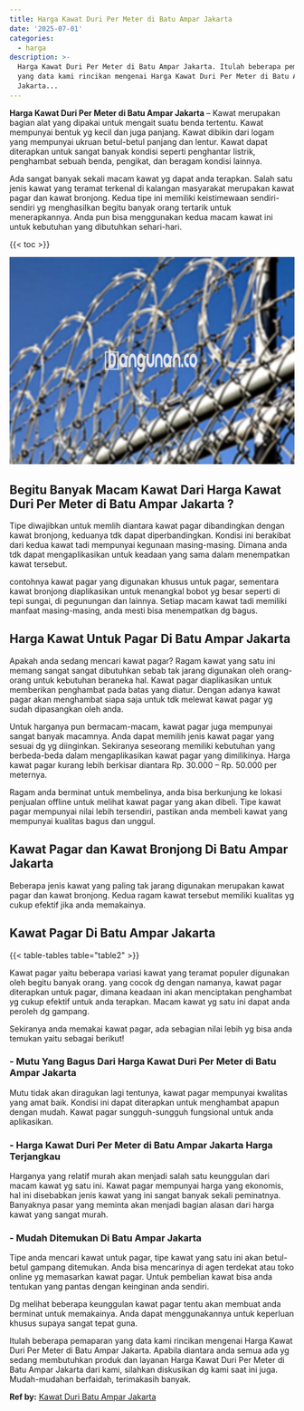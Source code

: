 ```yaml
---
title: Harga Kawat Duri Per Meter di Batu Ampar Jakarta
date: '2025-07-01'
categories:
  - harga
description: >-
  Harga Kawat Duri Per Meter di Batu Ampar Jakarta. Itulah beberapa pemaparan
  yang data kami rincikan mengenai Harga Kawat Duri Per Meter di Batu Ampar
  Jakarta...
---
```


**Harga Kawat Duri Per Meter di Batu Ampar Jakarta** – Kawat merupakan bagian alat yang dipakai untuk mengait suatu benda tertentu. Kawat mempunyai bentuk yg kecil dan juga panjang. Kawat dibikin dari logam yang mempunyai ukruan betul-betul panjang dan lentur. Kawat dapat diterapkan untuk sangat banyak kondisi seperti penghantar listrik, penghambat sebuah benda, pengikat, dan beragam kondisi lainnya.

Ada sangat banyak sekali macam kawat yg dapat anda terapkan. Salah satu jenis kawat yang teramat terkenal di kalangan masyarakat merupakan kawat pagar dan kawat bronjong. Kedua tipe ini memiliki keistimewaan sendiri-sendiri yg menghasilkan begitu banyak orang tertarik untuk menerapkannya. Anda pun bisa menggunakan kedua macam kawat ini untuk kebutuhan yang dibutuhkan sehari-hari.

{{< toc >}}

![Harga Kawat Duri Per Meter di Batu Ampar Jakarta](/images/jual-kawat-murah02.png)

## Begitu Banyak Macam Kawat Dari Harga Kawat Duri Per Meter di Batu Ampar Jakarta ?

Tipe diwajibkan untuk memlih diantara kawat pagar dibandingkan dengan kawat bronjong, keduanya tdk dapat diperbandingkan. Kondisi ini berakibat dari kedua kawat tadi mempunyai kegunaan masing-masing. Dimana anda tdk dapat mengaplikasikan untuk keadaan yang sama dalam menempatkan kawat tersebut.

contohnya kawat pagar yang digunakan khusus untuk pagar, sementara kawat bronjong diaplikasikan untuk menangkal bobot yg besar seperti di tepi sungai, di pegunungan dan lainnya. Setiap macam kawat tadi memiliki manfaat masing-masing, anda mesti bisa menempatkan dg bagus.

## Harga Kawat Untuk Pagar Di Batu Ampar Jakarta

Apakah anda sedang mencari kawat pagar? Ragam kawat yang satu ini memang sangat sangat dibutuhkan sebab tak jarang digunakan oleh orang-orang untuk kebutuhan beraneka hal. Kawat pagar diaplikasikan untuk memberikan penghambat pada batas yang diatur. Dengan adanya kawat pagar akan menghambat siapa saja untuk tdk melewat kawat pagar yg sudah dipasangkan oleh anda.

Untuk harganya pun bermacam-macam, kawat pagar juga mempunyai sangat banyak macamnya. Anda dapat memilih jenis kawat pagar yang sesuai dg yg diinginkan. Sekiranya seseorang memiliki kebutuhan yang berbeda-beda dalam mengaplikasikan kawat pagar yang dimilikinya. Harga kawat pagar kurang lebih berkisar diantara Rp. 30.000 – Rp. 50.000 per meternya.

Ragam anda berminat untuk membelinya, anda bisa berkunjung ke lokasi penjualan offline untuk melihat kawat pagar yang akan dibeli. Tipe kawat pagar mempunyai nilai lebih tersendiri, pastikan anda membeli kawat yang mempunyai kualitas bagus dan unggul.

## Kawat Pagar dan Kawat Bronjong Di Batu Ampar Jakarta

Beberapa jenis kawat yang paling tak jarang digunakan merupakan kawat pagar dan kawat bronjong. Kedua ragam kawat tersebut memiliki kualitas yg cukup efektif jika anda memakainya.

## Kawat Pagar Di Batu Ampar Jakarta

{{< table-tables table="table2" >}}

Kawat pagar yaitu beberapa variasi kawat yang teramat populer digunakan oleh begitu banyak orang. yang cocok dg dengan namanya, kawat pagar diterapkan untuk pagar, dimana keadaan ini akan menciptakan penghambat yg cukup efektif untuk anda terapkan. Macam kawat yg satu ini dapat anda peroleh dg gampang.

Sekiranya anda memakai kawat pagar, ada sebagian nilai lebih yg bisa anda temukan yaitu sebagai berikut!

### \- Mutu Yang Bagus Dari Harga Kawat Duri Per Meter di Batu Ampar Jakarta

Mutu tidak akan diragukan lagi tentunya, kawat pagar mempunyai kwalitas yang amat baik. Kondisi ini dapat diterapkan untuk menghambat apapun dengan mudah. Kawat pagar sungguh-sungguh fungsional untuk anda aplikasikan.

### \- Harga Kawat Duri Per Meter di Batu Ampar Jakarta Harga Terjangkau

Harganya yang relatif murah akan menjadi salah satu keunggulan dari macam kawat yg satu ini. Kawat pagar mempunyai harga yang ekonomis, hal ini disebabkan jenis kawat yang ini sangat banyak sekali peminatnya. Banyaknya pasar yang meminta akan menjadi bagian alasan dari harga kawat yang sangat murah.

### \- Mudah Ditemukan Di Batu Ampar Jakarta

Tipe anda mencari kawat untuk pagar, tipe kawat yang satu ini akan betul-betul gampang ditemukan. Anda bisa mencarinya di agen terdekat atau toko online yg memasarkan kawat pagar. Untuk pembelian kawat bisa anda tentukan yang pantas dengan keinginan anda sendiri.

Dg melihat beberapa keunggulan kawat pagar tentu akan membuat anda berminat untuk memakainya. Anda dapat menggunakannya untuk keperluan khusus supaya sangat tepat guna.

Itulah beberapa pemaparan yang data kami rincikan mengenai Harga Kawat Duri Per Meter di Batu Ampar Jakarta. Apabila diantara anda semua ada yg sedang membutuhkan produk dan layanan Harga Kawat Duri Per Meter di Batu Ampar Jakarta dari kami, silahkan diskusikan dg kami saat ini juga. Mudah-mudahan berfaidah, terimakasih banyak.

**Ref by:** [Kawat Duri Batu Ampar Jakarta](https://id.wikipedia.org/wiki/Kawat)
